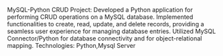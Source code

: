 MySQL-Python CRUD Project: Developed a Python application for performing CRUD operations on a MySQL database.
Implemented functionalities to create, read, update, and delete records, providing a seamless user experience for managing database entries.
Utilized MySQL Connector/Python for database connectivity and for object-relational mapping. Technologies: Python,Mysql Server
